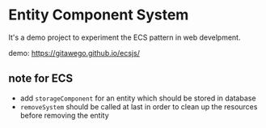 # Entity Component System

It's a demo project to experiment the ECS pattern in  web develpment.

demo: https://gitawego.github.io/ecsjs/
## note for ECS

- add `storageComponent` for an entity which should be stored in database
- `removeSystem` should be called at last in order to clean up the resources before removing the entity
